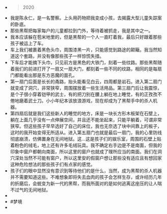 - > 2020
- 我是陈永仁，是一名警察。上头用药物把我变成小孩，去揭露大型儿童失踪案的卧底。
- 那些黑帮把每家每户的儿童都拉到门外，等待着被抓走，我是其中之一。
- 我本应该躲在苞米地里的，但是黑帮的一个人一直盯着我，最后只好跟着那些孩子被运上了车。
- 车上我们被裹着黑色头巾，周围漆黑一片，只能感觉到路途的颠簸。我当然知道这个套路，并没有像那些孩子一样惊慌失措。
- 下车后才能摘下头巾，只见前方是黑色的大铁门，刻着一些纹路。那些黑帮随着我们的前进打开了一扇又一扇大门，都刻着一些不同的纹路，相同的是每扇门都能看出那是东方恶魔的面孔。
- 第一扇门后面是长长的甬路，抬头能看见白云，四周都是岩石。进入第二扇门就变成了洞穴，非常狭窄，周围摆放着一些生活用品。第三扇门后让我震惊，是个子很小穿着铠甲的武士，有的把刀别在腰上躺在地上睡觉，有的正孜孜不倦地磨着武士刀。小小年纪本该放浪游戏，现在却成为了黑帮手中的杀人机器。
- 第四扇后就是我们这些新人的睡觉的地方，床是一块长方形木板架在石壁上，躺在上面几乎没有一点伸展空间，并且还不能坐起来，只能平躺着，可谓非常狭窄。但这些孩子早早选好了自己的床位，我也无奈选了块中间靠上的板子，这时的我开始变得无所适从。进入第五扇门也就是最后一扇门，我的心里防线彻底崩溃，仿佛置身在无间地狱。这...这是孩子们的娱乐室，周围的石壁上贴着粉色的绒毛，地上还有许多毛绒玩具。我不确定右手边是不是南面，但我的印象中窗户都朝向南面，所以这里的窗户也就成了理所应当的南面。我们在洞穴深处当然不可能有窗户，所以这里安的假窗户想让那些没有适应且有想回家这种危险想法的那些孩子们有点家的感觉。
- 孩子们的眼中显然没有意识到等待他们的是什么，当然，成为黑帮的杀人机器并不需要知道这些。不难想象即将失去血肉的孩子会怎样生存，或许经历几年的折磨后，会蜕变为新一代的黑帮，而我所面对的是如何逃离这座压的让人喘不过气的无间地狱。
-
- #梦境
-